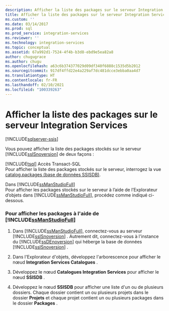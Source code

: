 ```yaml
---
description: Afficher la liste des packages sur le serveur Integration Services
title: Afficher la liste des packages sur le serveur Integration Services | Microsoft Docs
ms.custom: ''
ms.date: 03/14/2017
ms.prod: sql
ms.prod_service: integration-services
ms.reviewer: ''
ms.technology: integration-services
ms.topic: conceptual
ms.assetid: 67a992d1-7524-4f4b-b3d8-ebd9e5ea82a8
author: chugugrace
ms.author: chugu
ms.openlocfilehash: a63c6b374377029d09df340f6888c1535d5b2012
ms.sourcegitcommit: 917df4ffd22e4a229af7dc481dcce3ebba0aa4d7
ms.translationtype: HT
ms.contentlocale: fr-FR
ms.lasthandoff: 02/10/2021
ms.locfileid: "100339263"
---
```

# <a name="view-the-list-of-packages-on-the-integration-services-server"></a>Afficher la liste des packages sur le serveur Integration Services

[!INCLUDE[sqlserver-ssis](../../includes/applies-to-version/sqlserver-ssis.md)]


  Vous pouvez afficher la liste des packages stockés sur le serveur [!INCLUDE[ssISnoversion](../../includes/ssisnoversion-md.md)] de deux façons :  
  
 [!INCLUDE[tsql](../../includes/tsql-md.md)] Accès Transact-SQL  
 Pour afficher la liste des packages stockés sur le serveur, interrogez la vue [catalog.packages &#40;base de données SSISDB&#41;](../../integration-services/system-views/catalog-packages-ssisdb-database.md).  
  
 Dans [!INCLUDE[ssManStudioFull](../../includes/ssmanstudiofull-md.md)]  
 Pour afficher les packages stockés sur le serveur à l’aide de l’Explorateur d’objets dans [!INCLUDE[ssManStudioFull](../../includes/ssmanstudiofull-md.md)], procédez comme indiqué ci-dessous.  
  
### <a name="to-view-packages-using-ssmanstudiofull"></a>Pour afficher les packages à l'aide de [!INCLUDE[ssManStudioFull](../../includes/ssmanstudiofull-md.md)]  
  
1.  Dans [!INCLUDE[ssManStudioFull](../../includes/ssmanstudiofull-md.md)], connectez-vous au serveur [!INCLUDE[ssISnoversion](../../includes/ssisnoversion-md.md)] . Autrement dit, connectez-vous à l'instance du [!INCLUDE[ssDEnoversion](../../includes/ssdenoversion-md.md)] qui héberge la base de données [!INCLUDE[ssISnoversion](../../includes/ssisnoversion-md.md)] .  
  
2.  Dans l'Explorateur d'objets, développez l'arborescence pour afficher le nœud **Integration Services Catalogues** .  
  
3.  Développez le nœud **Catalogues Integration Services** pour afficher le nœud **SSISDB** .  
  
4.  Développez le nœud **SSISDB** pour afficher une liste d'un ou de plusieurs dossiers. Chaque dossier contient un ou plusieurs projets dans le dossier **Projets** et chaque projet contient un ou plusieurs packages dans le dossier **Packages** .  
  
  

